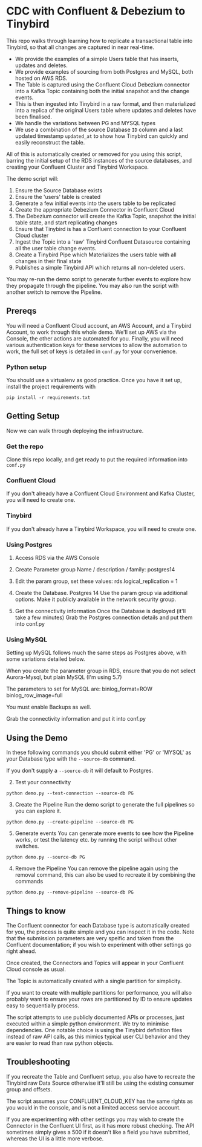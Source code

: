 # CDC with Confluent & Debezium to Tinybird

This repo walks through learning how to replicate a transactional table into Tinybird, so that all changes are captured in near real-time.

* We provide the examples of a simple Users table that has inserts, updates and deletes.
* We provide examples of sourcing from both Postgres and MySQL, both hosted on AWS RDS.
* The Table is captured using the Confluent Cloud Debezium connector into a Kafka Topic containing both the initial snapshot and the change events.
* This is then ingested into Tinybird in a raw format, and then materialized into a replica of the original Users table where updates and deletes have been finalised.
* We handle the variations between PG and MYSQL types
* We use a combination of the source Database ``ID`` column and a last updated timestamp ``updated_at`` to show how Tinybird can quickly and easily reconstruct the table.

All of this is automatically created or removed for you using this script, barring the initial setup of the RDS instances of the source databases, and creating your Confluent Cluster and Tinybird Workspace. 

The demo script will:

1. Ensure the Source Database exists
2. Ensure the 'users' table is created
3. Generate a few initial events into the users table to be replicated
4. Create the appropriate Debezium Connector in Confluent Cloud
5. The Debezium connector will create the Kafka Topic, snapshot the initial table state, and start replicating changes
6. Ensure that Tinybird is has a Confluent connection to your Confluent Cloud cluster
7. Ingest the Topic into a 'raw' Tinybird Confluent Datasource containing all the user table change events.
8. Create a Tinybird Pipe which Materializes the users table with all changes in their final state
9. Publishes a simple Tinybird API which returns all non-deleted users.

You may re-run the demo script to generate further events to explore how they propagate through the pipeline.
You may also run the script with another switch to remove the Pipeline.

## Prereqs

You will need a Confluent Cloud account, an AWS Account, and a Tinybird Account, to work through this whole demo.
We'll set up AWS via the Console, the other actions are automated for you.
Finally, you will need various authentication keys for these services to allow the automation to work, the full set of keys is detailed in ``conf.py`` for your convenience.

### Python setup
You should use a virtualenv as good practice.
Once you have it set up, install the project requirements with 

```
pip install -r requirements.txt
```

 
## Getting Setup

Now we can walk through deploying the infrastructure.

### Get the repo

Clone this repo locally, and get ready to put the required information into ``conf.py``

### Confluent Cloud
If you don't already have a Confluent Cloud Environment and Kafka Cluster, you will need to create one.

### Tinybird
If you don't already have a Tinybird Workspace, you will need to create one.

### Using Postgres

1. Access RDS via the AWS Console
2. Create Parameter group
Name / description / family: postgres14

3. Edit the param group, set these values:
rds.logical_replication = 1

4. Create the Database.
Postgres 14
Use the param group via additional options.
Make it publicly available in the network security group.

5. Get the connectivity information
Once the Database is deployed (it'll take a few minutes)
Grab the Postgres connection details and put them into conf.py

### Using MySQL

Setting up MySQL follows much the same steps as Postgres above, with some variations detailed below.

When you create the parameter group in RDS, ensure that you do not select Aurora-Mysql, but plain MySQL (I'm using 5.7)

The parameters to set for MySQL are:
binlog_format=ROW
binlog_row_image=full

You must enable Backups as well.

Grab the connectivity information and put it into conf.py

## Using the Demo

In these following commands you should submit either 'PG' or 'MYSQL' as your Database type with the ``--source-db`` command. 

If you don't supply a ``--source-db`` it will default to Postgres.

2. Test your connectivity
```
python demo.py --test-connection --source-db PG
```

3. Create the Pipeline
Run the demo script to generate the full pipelines so you can explore it.
```
python demo.py --create-pipeline --source-db PG
```

5. Generate events
You can generate more events to see how the Pipeline works, or test the latency etc. by running the script without other switches.
```
python demo.py --source-db PG
```

4. Remove the Pipeline
You can remove the pipeline again using the removal command, this can also be used to recreate it by combining the commands
```
python demo.py --remove-pipeline --source-db PG
```

## Things to know

The Confluent connector for each Database type is automatically created for you, the process is quite simple and you can inspect it in the code. Note that the submission parameters are very speific and taken from the Confluent documentation; if you wish to experiment with other settings go right ahead.

Once created, the Connectors and Topics will appear in your Confluent Cloud console as usual.

The Topic is automatically created with a single partition for simplicity.

If you want to create with multiple partitions for performance, you will also probably want to ensure your rows are partitioned by ID to ensure updates easy to sequentially process.

The script attempts to use publicly documented APIs or processes, just executed within a simple python environment. We try to minimise dependencies.
One notable choice is using the Tinybird definition files instead of raw API calls, as this mimics typical user CLI behavior and they are easier to read than raw python objects.

## Troubleshooting

If you recreate the Table and Confluent setup, you also have to recreate the Tinybird raw Data Source otherwise it'll still be using the existing consumer group and offsets.

The script assumes your CONFLUENT_CLOUD_KEY has the same rights as you would in the console, and is not a limited access service account.

If you are experimenting with other settings you may wish to create the Connector in the Confluent UI first, as it has more robust checking. The API sometimes simply gives a 500 if it doesn't like a field you have submitted, whereas the UI is a little more verbose.


